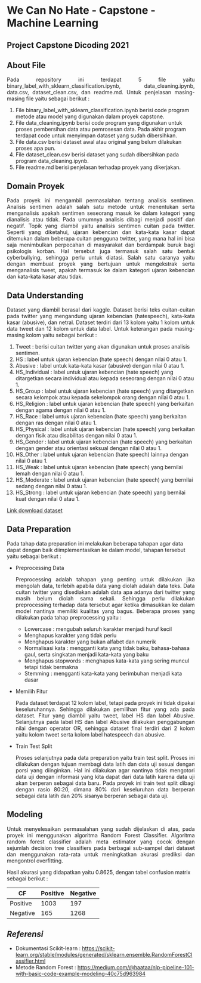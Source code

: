 # We Can No Hate - Capstone - Machine Learning

## Project Capstone Dicoding 2021

## About File
<p align=justify>Pada repository ini terdapat 5 file yaitu binary_label_with_sklearn_classification.ipynb, data_cleaning.ipynb, data.csv, dataset_clean.csv, dan readme.md. Untuk penjelasan masing-masing file yaitu sebagai berikut :</p>

  1. File binary_label_with_sklearn_classification.ipynb berisi code program metode atau model yang digunakan dalam proyek capstone.
  2. File data_cleaning.ipynb berisi code program yang digunakan untuk proses pembersihan data atau pemrosesan data. Pada akhir program terdapat code untuk menyimpan dataset yang sudah dibersihkan.
  3. File data.csv berisi dataset awal atau original yang belum dilakukan proses apa pun.
  4. File dataset_clean.csv berisi dataset yang sudah dibersihkan pada program data_cleaning.ipynb.
  5. File readme.md berisi penjelasan terhadap proyek yang dikerjakan.

## Domain Proyek
<p align=justify>Pada proyek ini mengambil permasalahan tentang analisis sentimen. Analisis sentimen adalah salah satu metode untuk menentukan serta menganalisis apakah sentimen seseorang masuk ke dalam kategori yang dianalisis atau tidak. Pada umumnya analisis dibagi menjadi positif dan negatif. Topik yang diambil yaitu analisis sentimen cuitan pada twitter. Seperti yang diketahui, ujaran kebencian dan kata-kata kasar dapat ditemukan dalam beberapa cuitan pengguna twitter, yang mana hal ini bisa saja menimbulkan perpecahan di masyarakat dan berdampak buruk bagi psikologis korban. Hal tersebut juga termasuk salah satu bentuk cyberbullying, sehingga perlu untuk diatasi. Salah satu caranya yaitu dengan membuat proyek yang bertujuan untuk mengekstrak serta menganalisis tweet, apakah termasuk ke dalam kategori ujaran kebencian dan kata-kata kasar atau tidak.</p>

## Data Understanding
<p align=justify>Dataset yang diambil berasal dari kaggle. Dataset berisi teks cuitan-cuitan pada twitter yang mengandung ujaran kebencian (hatespeech), kata-kata kasar (abusive), dan netral. Dataset terdiri dari 13 kolom yaitu 1 kolom untuk data tweet dan 12 kolom untuk data label. Untuk keterangan pada masing-masing kolom yaitu sebagai berikut :</p>

  1. Tweet : berisi cuitan twitter yang akan digunakan untuk proses analisis sentimen.
  2. HS : label untuk ujaran kebencian (hate speech) dengan nilai 0 atau 1.
  3. Abusive : label untuk kata-kata kasar (abusive) dengan nilai 0 atau 1.
  4. HS_Individual : label untuk ujaran kebencian (hate speech) yang ditargetkan secara individual atau kepada seseorang dengan nilai 0 atau 1.
  5. HS_Group : label untuk ujaran kebencian (hate speech) yang ditargetkan secara kelompok atau kepada sekelompok orang dengan nilai 0 atau 1.
  6. HS_Religion : label untuk ujaran kebencian (hate speech) yang berkaitan dengan agama dengan nilai 0 atau 1.
  7. HS_Race : label untuk ujaran kebencian (hate speech) yang berkaitan dengan ras dengan nilai 0 atau 1.
  8. HS_Physical : label untuk ujaran kebencian (hate speech) yang berkaitan dengan fisik atau disabilitas dengan nilai 0 atau 1.
  9. HS_Gender : label untuk ujaran kebencian (hate speech) yang berkaitan dengan gender atau orientasi seksual dengan nilai 0 atau 1.
  10. HS_Other : label untuk ujaran kebencian (hate speech) lainnya dengan nilai 0 atau 1.
  11. HS_Weak : label untuk ujaran kebencian (hate speech) yang bernilai lemah dengan nilai 0 atau 1.
  12. HS_Moderate : label untuk ujaran kebencian (hate speech) yang bernilai sedang dengan nilai 0 atau 1.
  13. HS_Strong : label untuk ujaran kebencian (hate speech) yang bernilai kuat dengan nilai 0 atau 1.

[Link download dataset](https://www.kaggle.com/ilhamfp31/indonesian-abusive-and-hate-speech-twitter-text "Dataset Kaggle")

## Data Preparation
Pada tahap data preparation ini melakukan beberapa tahapan agar data dapat dengan baik diimplementasikan ke dalam model, tahapan tersebut yaitu sebagai berikut :
- Preprocessing Data
  <p align=justify>Preprocessing adalah tahapan yang penting untuk dilakukan jika mengolah data, terlebih apabila data yang diolah adalah data teks. Data cuitan twitter yang disediakan adalah data apa adanya dari twitter yang masih belum diolah sama sekali. Sehingga perlu dilakukan preprocessing terhadap data tersebut agar ketika dimasukkan ke dalam model nantinya memiliki kualitas yang bagus. Beberapa proses yang dilakukan pada tahap preprocessing yaitu :</p>
  
  * Lowercase : mengubah seluruh karakter menjadi huruf kecil
  * Menghapus karakter yang tidak perlu
  * Menghapus karakter yang bukan alfabet dan numerik
  * Normalisasi kata : mengganti kata yang tidak baku, bahasa-bahasa gaul, serta singkatan menjadi kata-kata yang baku
  * Menghapus stopwords : menghapus kata-kata yang sering muncul tetapi tidak bermakna
  * Stemming : mengganti kata-kata yang berimbuhan menjadi kata dasar
  
- Memilih Fitur
  <p align=justify>Pada dataset terdapat 12 kolom label, tetapi pada proyek ini tidak dipakai keseluruhannya. Sehingga dilakukan pemilihan fitur yang ada pada dataset. Fitur yang diambil yaitu tweet, label HS dan label Abusive. Selanjutnya pada label HS dan label Abusive dilakukan penggabungan nilai dengan operator OR, sehingga dataset final terdiri dari 2 kolom yaitu kolom tweet serta kolom label hatespeech dan abusive.</p>
  
- Train Test Split
  <p align=justify>Proses selanjutnya pada data preparation yaitu train test split. Proses ini dilakukan dengan tujuan membagi data latih dan data uji sesuai dengan porsi yang diinginkan. Hal ini dilakukan agar nantinya tidak mengotori data uji dengan informasi yang kita dapat dari data latih karena data uji akan berperan sebagai data baru. Pada proyek ini train test split dibagi dengan rasio 80:20, dimana 80% dari keseluruhan data berperan sebagai data latih dan 20% sisanya berperan sebagai data uji.</p>

## Modeling
<p align=justify>Untuk menyelesaikan permasalahan yang sudah dijelaskan di atas, pada proyek ini menggunakan algoritma Random Forest Classifier. Algoritma random forest classifier adalah meta estimator yang cocok dengan sejumlah decision tree classifiers pada berbagai sub-sampel dari dataset dan menggunakan rata-rata untuk meningkatkan akurasi prediksi dan mengontrol overfitting.</p>

Hasil akurasi yang didapatkan yaitu 0.8625, dengan tabel confusion matrix sebagai berikut :

 CF| Positive | Negative
------------ | ------------- | -------------
Positive | 1003 | 197
Negative | 165 | 1268

## ***Referensi***
- Dokumentasi Scikit-learn : https://scikit-learn.org/stable/modules/generated/sklearn.ensemble.RandomForestClassifier.html
- Metode Random Forest : https://medium.com/@haataa/nlp-pipeline-101-with-basic-code-example-modeling-40c75d963984
